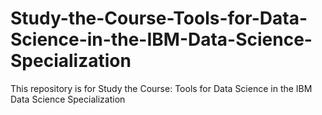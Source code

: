 # Study-the-Course-Tools-for-Data-Science-in-the-IBM-Data-Science-Specialization
This repository is for Study the Course: Tools for Data Science in the IBM Data Science Specialization 
